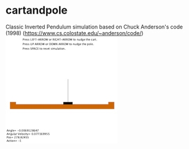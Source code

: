 # cartandpole
Classic Inverted Pendulum simulation based on Chuck Anderson's code (1998) (https://www.cs.colostate.edu/~anderson/code/)
![Cart and Pole](screenshot/cartandpole.jpg)
